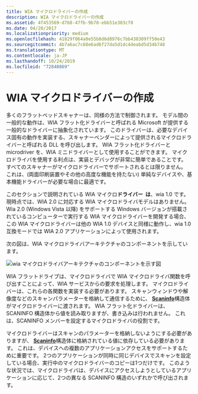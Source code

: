 ```yaml
---
title: WIA マイクロドライバーの作成
description: WIA マイクロドライバーの作成
ms.assetid: 4f453569-d768-47fb-9b70-ebb51e303cf0
ms.date: 04/20/2017
ms.localizationpriority: medium
ms.openlocfilehash: 41829f064a0e55b8d6d8976c7bb438309ff50e43
ms.sourcegitcommit: 4b7a6ac7c68e6ad6f27da5d1dc4deabd5d34b748
ms.translationtype: MT
ms.contentlocale: ja-JP
ms.lasthandoff: 10/24/2019
ms.locfileid: "72840869"
---
```

# <a name="creating-a-wia-microdriver"></a>WIA マイクロドライバーの作成





多くのフラットベッドスキャナーは、同様の方法で制御されます。 モデル間の一般的な動作は、WIA フラット化ドライバーと呼ばれる Microsoft が提供する一般的なドライバーに抽象化されています。 このドライバーは、必要なデバイス固有の動作を実装する、スキャナーベンダーによって提供されるマイクロドライバーと呼ばれる DLL を呼び出します。 WIA フラット化ドライバーと microdriver を、WIA ミニドライバーとして使用することができます。 マイクロドライバを使用する利点は、実装とデバッグが非常に簡単であることです。 すべてのスキャナーがマイクロドライバーでサポートされるとは限りません。 これは、(両面印刷装置やその他の高度な機能を持たない) 単純なデバイスや、基本機能ドライバーが必要な場合に最適です。

このセクションで説明されている WIA マイクロ**ドライバー  は**、wia 1.0 です。 現時点では、WIA 2.0 に対応する WIA マイクロドライバモデルはありません。 Wia 2.0 (Windows Vista 以降) をサポートする Windows バージョンが搭載されているコンピューターで実行する WIA マイクロドライバーを開発する場合、この WIA マイクロドライバーは他の WIA 1.0 デバイスと同様に動作し、wia 1.0 互換モードでは WIA 2.0 アプリケーションによって使用されます。

 

次の図は、WIA マイクロドライバアーキテクチャのコンポーネントを示しています。

![wia マイクロドライバアーキテクチャのコンポーネントを示す図](images/art-6.png)

WIA フラットドライブは、マイクロドライバで WIA マイクロドライバ関数を呼び出すことによって、WIA サービスからの要求を処理します。 マイクロドライバーは、これらの各関数を実装する必要があります。 スキャンウィンドウや解像度などのスキャンパラメーターを格納して通信するために、 [**Scaninfo**](https://docs.microsoft.com/windows-hardware/drivers/ddi/wiamicro/ns-wiamicro-_scaninfo)構造体がマイクロドライバーに渡されます。 WIA フラット化ドライバーは、SCANINFO 構造体から値を読み取りますが、書き込みは行われません。 これは、SCANINFO メンバーを設定するマイクロドライバの役割です。

マイクロドライバーはスキャンのパラメーターを格納しないようにする必要がありますが、 [**Scaninfo**](https://docs.microsoft.com/windows-hardware/drivers/ddi/wiamicro/ns-wiamicro-_scaninfo)構造体に格納されている値に依存している必要があります。 これは、デバイスへの複数のアプリケーションアクセスをサポートするために重要です。 2つのアプリケーションが同時に同じデバイスでスキャンを設定している場合、実行中のマイクロドライバーのコピーは1つだけです。 このような状況では、マイクロドライバは、デバイスにアクセスしようとしているアプリケーションに応じて、2つの異なる SCANINFO 構造のいずれかで呼び出されます。

 

 




